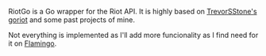 RiotGo is a Go wrapper for the Riot API.
It is highly based on [TrevorSStone's goriot](https://github.com/TrevorSStone/goriot/blob/master/champion.go) and some past projects of mine.

Not everything is implemented as I'll add more funcionality as I find need for it on [Flamingo](https://github.com/killmaster/flamingo).
